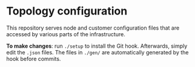 # Topology configuration

This repository serves node and customer configuration files that are accessed by various parts of the infrastructure.

**To make changes**: run `./setup` to install the Git hook.
Afterwards, simply edit the `.json` files.
The files in `./gen/` are automatically generated by the hook before commits.
